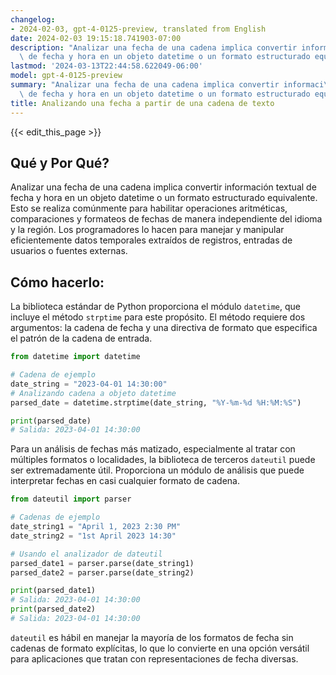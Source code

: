 ```yaml
---
changelog:
- 2024-02-03, gpt-4-0125-preview, translated from English
date: 2024-02-03 19:15:18.741903-07:00
description: "Analizar una fecha de una cadena implica convertir informaci\xF3n textual\
  \ de fecha y hora en un objeto datetime o un formato estructurado equivalente. Esto\u2026"
lastmod: '2024-03-13T22:44:58.622049-06:00'
model: gpt-4-0125-preview
summary: "Analizar una fecha de una cadena implica convertir informaci\xF3n textual\
  \ de fecha y hora en un objeto datetime o un formato estructurado equivalente. Esto\u2026"
title: Analizando una fecha a partir de una cadena de texto
---
```


{{< edit_this_page >}}

## Qué y Por Qué?
Analizar una fecha de una cadena implica convertir información textual de fecha y hora en un objeto datetime o un formato estructurado equivalente. Esto se realiza comúnmente para habilitar operaciones aritméticas, comparaciones y formateos de fechas de manera independiente del idioma y la región. Los programadores lo hacen para manejar y manipular eficientemente datos temporales extraídos de registros, entradas de usuarios o fuentes externas.

## Cómo hacerlo:
La biblioteca estándar de Python proporciona el módulo `datetime`, que incluye el método `strptime` para este propósito. El método requiere dos argumentos: la cadena de fecha y una directiva de formato que especifica el patrón de la cadena de entrada.

```python
from datetime import datetime

# Cadena de ejemplo
date_string = "2023-04-01 14:30:00"
# Analizando cadena a objeto datetime
parsed_date = datetime.strptime(date_string, "%Y-%m-%d %H:%M:%S")

print(parsed_date)
# Salida: 2023-04-01 14:30:00
```

Para un análisis de fechas más matizado, especialmente al tratar con múltiples formatos o localidades, la biblioteca de terceros `dateutil` puede ser extremadamente útil. Proporciona un módulo de análisis que puede interpretar fechas en casi cualquier formato de cadena.

```python
from dateutil import parser

# Cadenas de ejemplo
date_string1 = "April 1, 2023 2:30 PM"
date_string2 = "1st April 2023 14:30"

# Usando el analizador de dateutil
parsed_date1 = parser.parse(date_string1)
parsed_date2 = parser.parse(date_string2)

print(parsed_date1)
# Salida: 2023-04-01 14:30:00
print(parsed_date2)
# Salida: 2023-04-01 14:30:00
```

`dateutil` es hábil en manejar la mayoría de los formatos de fecha sin cadenas de formato explícitas, lo que lo convierte en una opción versátil para aplicaciones que tratan con representaciones de fecha diversas.
